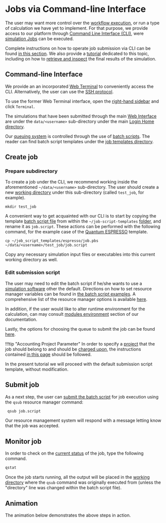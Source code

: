 # Jobs via Command-line Interface

The user may want more control over the [workflow execution](../../workflows/overview.md), or run a type of calculation we have yet to implement. For that purpose, we provide access to our platform through [Command Line Interface (CLI)](../../cli/overview.md), were [simulation Jobs](../../jobs/overview.md) can be executed.

Complete instructions on how to operate job submission via CLI can be found [in this section](../../jobs-cli/overview.md). We also provide a [tutorial](../../tutorials/jobs-cli/job-cli-example.md) dedicated to this topic, including on how to [retrieve and inspect](../../tutorials/jobs-cli/view-results.md) the final results of the simulation.

## Command-line Interface

We provide an an incorporated [Web Terminal](../../remote-connection/web-terminal.md) to conveniently access the CLI. Alternatively, the user can use the [SSH protocol](../../remote-connection/ssh.md).

To use the former Web Terminal interface, open the [right-hand sidebar](../../ui/right-sidebar.md) and click `Terminal`.

The simulations that have been submitted through the main [Web Interface](../../ui/overview.md) are under the `data/<username>` sub-directory under the main [Login Home directory](../../infrastructure/login/directories.md).

Our [queuing system](../../infrastructure/resource/queues.md) is controlled through the use of [batch scripts](../../jobs-cli/batch-scripts/overview.md). The reader can find batch script templates under the [job templates directory](../../jobs-cli/batch-scripts/directories.md#job-templates).

## Create job

### Prepare subdirectory

To create a job under the CLI, we recommend working inside the aforementioned `~/data/<username>` sub-directory. The user should create a new [working directory](../../jobs-cli/batch-scripts/directories.md#working-directory) under this sub-directory (called `test_job`, for example).

```
mkdir test_job
```

A convenient way to get acquainted with our CLI is to start by copying the template [batch script file](../../jobs-cli/batch-scripts/overview.md) from within the `~/job-script-templates` [folder](../../jobs-cli/batch-scripts/directories.md#job-templates), and rename it as `job.script`. These actions can be performed with the following command, for the example case of the [Quantum ESPRESSO](../../software-directory/modeling/quantum-espresso/overview.md) template.

```
cp ~/job_script_templates/espresso/job.pbs ~/data/<username>/test_job/job.script
```
 
Copy any necessary simulation input files or executables into this current working directory as well.

### Edit submission script

The user may need to edit the batch script if he/she wants to use a [simulation software](../../software-directory/overview.md) other the default. Directions on how to set resource manager variables can be found in [the batch script examples](../../jobs-cli/batch-scripts/sample-scripts.md). A comprehensive list of the resource manager options is available [here](../../jobs-cli/batch-scripts/directives.md).

In addition, if the user would like to alter runtime environment for the calculation, can may consult [modules environment](../../cli/environment.md) section of our documentation.

Lastly, the options for choosing the queue to submit the job can be found [here](../../infrastructure/resource/queues.md).

!!!tip "Accounting Project Parameter"
    In order to specify a [project](../../jobs/projects.md) that the job should belong to and should be [charged upon](../../accounts/payments-charges.md), the instructions contained [in this page](../../jobs-cli/accounting.md) should be followed. 

In the present tutorial we will proceed with the default submission script template, without modification.

## Submit job

As a next step, the user can [submit the batch script](../../jobs-cli/actions/submit.md) for job execution using the `qsub` resource manager command: 
 
```bash
 qsub job.script
```
 
Our resource management system will respond with a message letting know that the job was accepted.

## Monitor job

In order to check on the [current status](../../jobs-cli/actions/check-status.md) of the job, type the following command. 

```bash
qstat
```

Once the job starts running, all the output will be placed in the [working directory](../../jobs-cli/batch-scripts/directories.md#working-directory) where the `qsub` command was originally executed from (unless the "directory" line was changed within the batch script file).

## Animation

The animation below demonstrates the above steps in action.

<img data-gifffer="/images/jobs-cli/job-cli.gif"/>
